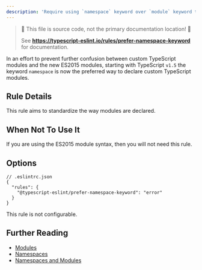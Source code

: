 ```yaml
---
description: 'Require using `namespace` keyword over `module` keyword to declare custom TypeScript modules.'
---
```


> 🛑 This file is source code, not the primary documentation location! 🛑
>
> See **https://typescript-eslint.io/rules/prefer-namespace-keyword** for documentation.

In an effort to prevent further confusion between custom TypeScript modules and the new ES2015 modules, starting
with TypeScript `v1.5` the keyword `namespace` is now the preferred way to declare custom TypeScript modules.

## Rule Details

This rule aims to standardize the way modules are declared.

## When Not To Use It

If you are using the ES2015 module syntax, then you will not need this rule.

## Options

```jsonc
// .eslintrc.json
{
  "rules": {
    "@typescript-eslint/prefer-namespace-keyword": "error"
  }
}
```

This rule is not configurable.

## Further Reading

- [Modules](https://www.typescriptlang.org/docs/handbook/modules.html)
- [Namespaces](https://www.typescriptlang.org/docs/handbook/namespaces.html)
- [Namespaces and Modules](https://www.typescriptlang.org/docs/handbook/namespaces-and-modules.html)
